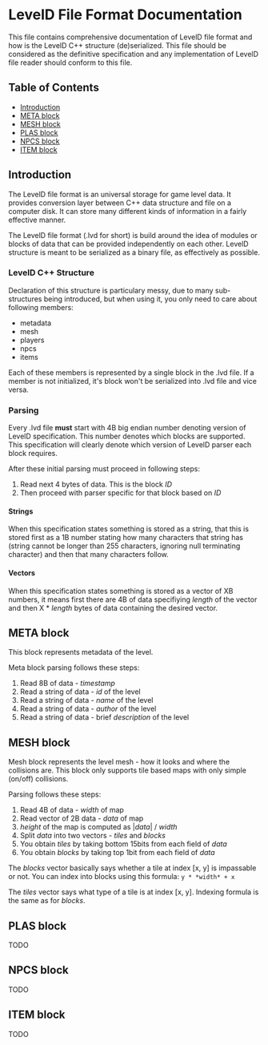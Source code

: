 # LevelD File Format Documentation

This file contains comprehensive documentation of LevelD file format and how is the LevelD C++ structure (de)serialized. This file should be considered as the definitive specification and any implementation of LevelD file reader should conform to this file.

## Table of Contents

 * [Introduction](#introduction)
 * [META block](#meta-block)
 * [MESH block](#mesh-block)
 * [PLAS block](#plas-block)
 * [NPCS block](#npcs-block)
 * [ITEM block](#item-block)

## Introduction

The LevelD file format is an universal storage for game level data. It provides conversion layer between C++ data structure and file on a computer disk. It can store many different kinds of information in a fairly effective manner.

The LevelD file format (.lvd for short) is build around the idea of modules or blocks of data that can be provided independently on each other. LevelD structure is meant to be serialized as a binary file, as effectively as possible.

### LevelD C++ Structure

Declaration of this structure is particulary messy, due to many sub-structures being introduced, but when using it, you only need to care about following members:

 * metadata
 * mesh
 * players
 * npcs
 * items

Each of these members is represented by a single block in the .lvd file. If a member is not initialized, it's block won't be serialized into .lvd file and vice versa.

### Parsing

Every .lvd file **must** start with 4B big endian number denoting version of LevelD specification. This number denotes which blocks are supported. This specification will clearly denote which version of LevelD parser each block requires.

After these initial parsing must proceed in following steps:
 1. Read next 4 bytes of data. This is the block *ID*
 2. Then proceed with parser specific for that block based on *ID*

#### Strings

When this specification states something is stored as a string, that this is stored first as a 1B number stating how many characters that string has (string cannot be longer than 255 characters, ignoring null terminating character) and then that many characters follow.

#### Vectors

When this specification states something is stored as a vector of XB numbers, it means first there are 4B of data specifiying *length* of the vector and then X * *length* bytes of data containing the desired vector.

## META block

This block represents metadata of the level.

Meta block parsing follows these steps:

 1. Read 8B of data - *timestamp*
 2. Read a string of data - *id* of the level
 3. Read a string of data - *name* of the level
 4. Read a string of data - *author* of the level
 5. Read a string of data - brief *description* of the level

## MESH block

Mesh block represents the level mesh - how it looks and where the collisions are. This block only supports tile based maps with only simple (on/off) collisions.

Parsing follows these steps:

 1. Read 4B of data - *width* of map
 2. Read vector of 2B data - *data* of map
 3. *height* of the map is computed as |*data*| / *width*
 4. Split *data* into two vectors - *tiles* and *blocks*
 5. You obtain *tiles* by taking bottom 15bits from each field of *data*
 6. You obtain *blocks* by taking top 1bit from each field of *data*

The *blocks* vector basically says whether a tile at index [x, y] is impassable or not. You can index into blocks using this formula: `y * *width* + x`

The *tiles* vector says what type of a tile is at index [x, y]. Indexing formula is the same as for *blocks*.

## PLAS block

TODO

## NPCS block

TODO

## ITEM block

TODO